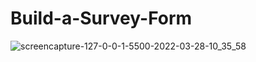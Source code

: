 # Build-a-Survey-Form

![screencapture-127-0-0-1-5500-2022-03-28-10_35_58](https://user-images.githubusercontent.com/90860181/160380702-cd1ce3c8-8a38-47b6-ad99-b8b87e6d2db3.png)
